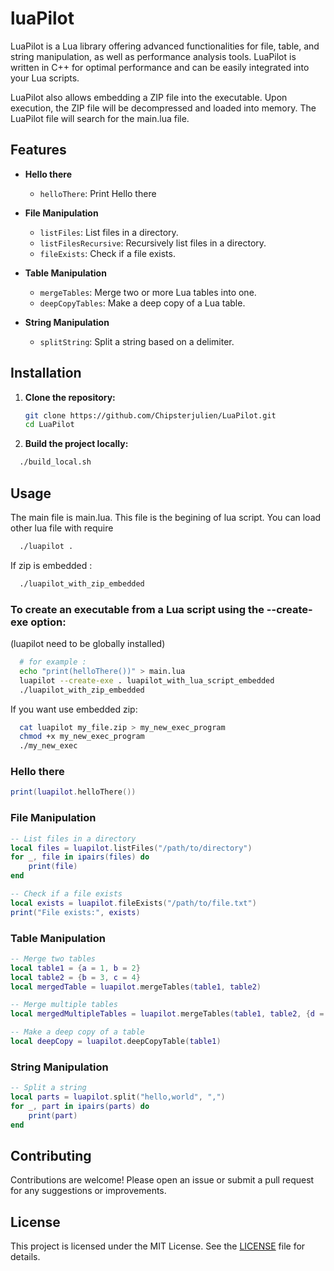 # luaPilot

LuaPilot is a Lua library offering advanced functionalities for file, table, and string manipulation, as well as performance analysis tools. LuaPilot is written in C++ for optimal performance and can be easily integrated into your Lua scripts.

LuaPilot also allows embedding a ZIP file into the executable. Upon execution, the ZIP file will be decompressed and loaded into memory. The LuaPilot file will search for the main.lua file.

## Features

- **Hello there**
  - `helloThere`: Print Hello there

- **File Manipulation**
  - `listFiles`: List files in a directory.
  - `listFilesRecursive`: Recursively list files in a directory.
  - `fileExists`: Check if a file exists.

- **Table Manipulation**
  - `mergeTables`: Merge two or more Lua tables into one.
  - `deepCopyTables`: Make a deep copy of a Lua table.

- **String Manipulation**
  - `splitString`: Split a string based on a delimiter.

## Installation


1. **Clone the repository:**
   ```sh
   git clone https://github.com/Chipsterjulien/LuaPilot.git
   cd LuaPilot
2. **Build the project locally:**
```sh
  ./build_local.sh
```

## Usage
The main file is main.lua. This file is the begining of lua script. You can load other lua file with require


```sh
  ./luapilot .
```

If zip is embedded :

```sh
  ./luapilot_with_zip_embedded
```

### To create an executable from a Lua script using the --create-exe option:
(luapilot need to be globally installed)
```sh
  # for example :
  echo "print(helloThere())" > main.lua
  luapilot --create-exe . luapilot_with_lua_script_embedded
  ./luapilot_with_zip_embedded
```

If you want use embedded zip:
```sh
  cat luapilot my_file.zip > my_new_exec_program
  chmod +x my_new_exec_program
  ./my_new_exec
```

### Hello there
```lua
print(luapilot.helloThere())
```

### File Manipulation
```lua
-- List files in a directory
local files = luapilot.listFiles("/path/to/directory")
for _, file in ipairs(files) do
    print(file)
end

-- Check if a file exists
local exists = luapilot.fileExists("/path/to/file.txt")
print("File exists:", exists)
```

### Table Manipulation
```lua
-- Merge two tables
local table1 = {a = 1, b = 2}
local table2 = {b = 3, c = 4}
local mergedTable = luapilot.mergeTables(table1, table2)

-- Merge multiple tables
local mergedMultipleTables = luapilot.mergeTables(table1, table2, {d = 5}, {e = 6})

-- Make a deep copy of a table
local deepCopy = luapilot.deepCopyTable(table1)
```

### String Manipulation
```lua
-- Split a string
local parts = luapilot.split("hello,world", ",")
for _, part in ipairs(parts) do
    print(part)
end
```

## Contributing

Contributions are welcome! Please open an issue or submit a pull request for any suggestions or improvements.

## License

This project is licensed under the MIT License. See the [LICENSE](https://opensource.org/licenses/MIT) file for details.
